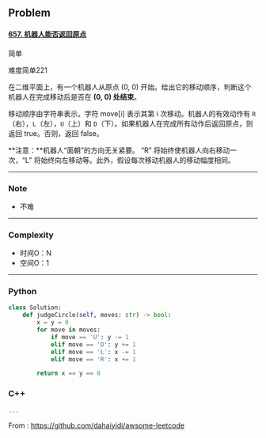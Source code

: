 ## Problem

#### [657. 机器人能否返回原点](https://leetcode-cn.com/problems/robot-return-to-origin/)

简单

难度简单221

在二维平面上，有一个机器人从原点 (0, 0) 开始。给出它的移动顺序，判断这个机器人在完成移动后是否在 **(0, 0) 处结束**。

移动顺序由字符串表示。字符 move[i] 表示其第 i 次移动。机器人的有效动作有 `R`（右），`L`（左），`U`（上）和 `D`（下）。如果机器人在完成所有动作后返回原点，则返回 true。否则，返回 false。

**注意：**机器人“面朝”的方向无关紧要。 “R” 将始终使机器人向右移动一次，“L” 将始终向左移动等。此外，假设每次移动机器人的移动幅度相同。

------

### Note

- 不难

------

### Complexity

- 时间O：N
- 空间O：1

------

### Python

```python
class Solution:
    def judgeCircle(self, moves: str) -> bool:
        x = y = 0
        for move in moves:
            if move == 'U': y -= 1
            elif move == 'D': y += 1
            elif move == 'L': x -= 1
            elif move == 'R': x += 1

        return x == y == 0
```

### C++

```C++
...
```



From : https://github.com/dahaiyidi/awsome-leetcode
